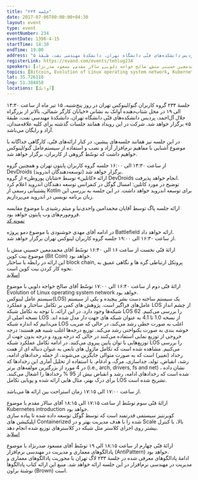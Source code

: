 ```yaml
---
title: "جلسه ۲۳۴"
date: 2017-07-06T00:00:00+04:30
layout: event
type: event
eventNumber: 234
eventDate: 1396-4-15
startTime: 14:30
endTime: 19:00
address: "خیابان کارگر شمالی، بالاتر از بزرگراه جلال آل‌احمد، پردیس دانشکده‌های فنّی دانشگاه تهران، دانشکدهٔ مهندسی نفت، طبقهٔ ۵"
registerLink: https://evand.com/events/tehlug234
speakers: [محمدمعین حسینی منش, صالح خواجه دلویی, سالار مقدم, مسعود صدرنژاد]
topics: [Bitcoin, Evolution of Linux operating system network, Kubernetes, مهندسی نرم‌افزار]
lat: 35.726110
lng: 51.384858
locations: [آواتک]
---
```

جلسهٔ ۲۳۴ گروه کاربران گنو/لینوکس تهران در روز پنج‌شنبه، ۱۵ تیر ماه از ساعت ۱۴:۳۰ الی ۱۹ در محل شتاب‌دهنده آواتک به نشانی «خیابان کارگر شمالی، بالاتر از بزرگراه جلال آل‌احمد، پردیس دانشکده‌های فنّی دانشگاه تهران، دانشکدهٔ مهندسی نفت، طبقهٔ ۵» برگزار خواهد شد. شرکت در این رویداد همانند جلسات گذشته برای کلیه علاقه‌مندان، آزاد و رایگان می‌باشد.

در این جلسه نیز همانند جلسه‌‌های پیشین، در کنار ارائه‌های فنّی، کارگاهی جداگانه با موضوع آشنایی با مفاهیم نرم‌افزار آزاد و نصب و استفاده از سیستم‌عامل گنو/لینوکس خواهیم داشت که توسّط گروهی از کاربران، برگزار خواهد شد.

از ساعت ۱۴:۳۰ الی ۱۶:۰۰ جلسه گروه کاربران پایتون تهران و همچنین گروه DevDroids (توسعه‌دهندگان اندروید) برگزار خواهد شد.  
ارائه «کاتلین» توسط «شایان پوروطن» از گروه DevDroids انجام خواهد پذیرفت.  
توضیح در مورد کاتلین: امسال گوگل در کنفرانس توسعه دهندگان اندروید اعلام کرد پشتیبانی رسمی از Kotlin برای توسعه اندروید خواهد داشت. در این جلسه به بررسی این زبان برنامه نویسی در اندروید می‌پردازیم.

ارائه جلسه پاگ توسط آقایان محمدامین واحدی‌نیا و میثم رشیدی با موضوع مقایسه فروم‌ورم‌های وب پایتون خواهد بود.  
[نمونه کد](https://github.com/Mr0Null/PUG-234-test-files)

در ادامه آقای مهدی خوشنودی با موضوع دمو پروژه Battlefield ارائه خواهد داد.  
از ساعت ۱۶:۳۰ الی ۱۹:۰۰ جلسه گروه کاربران لینوکس تهران برگزار خواهد شد.

ارائهٔ فنّی نخست از ساعت ۱۶ الی ۱۶:۴۰ توسّط آقای محمدمعین حسینی منش با موضوع بیت کوین (Bit Coin) خواهد بود.  
این ارائه در رابطه با ساختار block chain, پروتکل ارتباطی گره ها و نگاهی عمیق به نحوه کار کردن بیت کوین است.  
[اسلاید](https://www.slideshare.net/MohammadMoeinHossein/how-bitcoin-works-77642719)

ارائهٔ فنّی دوم از ساعت ۱۶:۴۰ الی ۱۷:۰۰ توسّط آقای صالح خواجه دلویی با موضوع Evolution of Linux operating system network خواهد بود.  
سیستم عامل لینوکس(LOS) یک سیستم ساخته دست بشر پیچیده و یکی از سیستم‌ عامل‌های فراگیر است. پژوهش های کمی بر تکامل ساختار و عملکرد LOS از چشم انداز شبکه‌ها وجود دارد. در این ارائه، با توجه به تکامل شبکه LOS را بررسی می‌کنیم. 62 نسخه اصلی از LOS از نسخه 1.0 تا 4.1 به عنوان شبکه های جهت دار مدل شده اند. می‌دانیم که اندازه شبکه LOS اغلب به صورت خطی رشد می‌کند، در حالی که ضریب خوشه بندی به صورت یکنواختی رشد می‌کند. توزیع‌ درجه‌ها اغلب شبیه هم هستند: درجه خروجی از توزیع نمایی استفاده می‌کنند در حالی که درجه ورود و درجه بدون جهت از توزیع‌هایی با توان پایین پیروی می‌کنند. در ادامه تکامل عملکرد شبکه LOS را بررسی می‌کنیم. مشاهده شده است که تکامل ماژول های تابعی به عنوان دنباله ای از هفت رخداد (تغییر) است که به صورت متوالی جایگزین می‌شوند، از جمله رخدادهای ادامه، رشد، انقباض، تولد، جداسازی، مرگ، و ادغام. با استفاده از تحلیل آماری این رخدادها که در 4 مورد از بزرگترین مولفه‌های برتر (i.e., arch, drivers, fs and net) ، نشان داده شده است که رخدادهای ادامه، رشد و انقباض بیش از 95 % رخدادها را اشغال می‌کنند. برای درک بهتر، مثال هایی ارائه شده و پویایی تکامل LOS تشریح شده است.

از ساعت ۱۷:۰۰ الی ۱۷:۱۵ زمان استراحت بین ارائه ها می‌باشد.

ارائهٔ فنّی سوم توسّط از ساعت ۱۷:۱۵ الی ۱۸:۱۵ آقای سالار مقدم با موضوع Kubernetes introduction خواهد بود.  
کوبرنتیز سیستمی قدرتمند است که توسط گوگل توسعه داده شده تا پیاده سازی اپلیکیشن های Containerized شده را با هدف مدیریت بهتر و در Scale بالا، با کنترل بیشتر روی اجزای کلاستر مثل شبکه در کلاسترهای توزیع شده انجام دهد.  
[اسلاید](/events/presentations/234/kubernetes.pdf)

ارائهٔ فنّی چهارم از ساعت ۱۸:۱۵ الی ۱۹ توسّط آقای مسعود صدرنژاد با موضوع پادالگوهای معماری و مدیریت در مهندسی نرم‌افزار (AntiPattern) خواهد بود.  
ادامهٔ پادالگوهای معرفی شده در جلسهٔ ۲۳۳ لاگ تهران با محوریت پادالگوهای معماری و مدیریت در مهندسی نرم‌افزار در این جلسه ارائه خواهد شد. منبع این ارائه کتاب پادالگوها نوشتهٔ براون (Brown) است.
